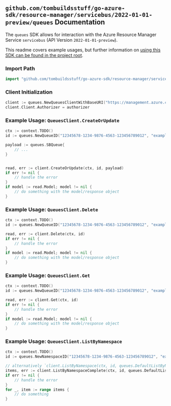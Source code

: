 
## `github.com/tombuildsstuff/go-azure-sdk/resource-manager/servicebus/2022-01-01-preview/queues` Documentation

The `queues` SDK allows for interaction with the Azure Resource Manager Service `servicebus` (API Version `2022-01-01-preview`).

This readme covers example usages, but further information on [using this SDK can be found in the project root](https://github.com/tombuildsstuff/go-azure-sdk/tree/main/docs).

### Import Path

```go
import "github.com/tombuildsstuff/go-azure-sdk/resource-manager/servicebus/2022-01-01-preview/queues"
```


### Client Initialization

```go
client := queues.NewQueuesClientWithBaseURI("https://management.azure.com")
client.Client.Authorizer = authorizer
```


### Example Usage: `QueuesClient.CreateOrUpdate`

```go
ctx := context.TODO()
id := queues.NewQueueID("12345678-1234-9876-4563-123456789012", "example-resource-group", "namespaceValue", "queueValue")

payload := queues.SBQueue{
	// ...
}


read, err := client.CreateOrUpdate(ctx, id, payload)
if err != nil {
	// handle the error
}
if model := read.Model; model != nil {
	// do something with the model/response object
}
```


### Example Usage: `QueuesClient.Delete`

```go
ctx := context.TODO()
id := queues.NewQueueID("12345678-1234-9876-4563-123456789012", "example-resource-group", "namespaceValue", "queueValue")

read, err := client.Delete(ctx, id)
if err != nil {
	// handle the error
}
if model := read.Model; model != nil {
	// do something with the model/response object
}
```


### Example Usage: `QueuesClient.Get`

```go
ctx := context.TODO()
id := queues.NewQueueID("12345678-1234-9876-4563-123456789012", "example-resource-group", "namespaceValue", "queueValue")

read, err := client.Get(ctx, id)
if err != nil {
	// handle the error
}
if model := read.Model; model != nil {
	// do something with the model/response object
}
```


### Example Usage: `QueuesClient.ListByNamespace`

```go
ctx := context.TODO()
id := queues.NewNamespaceID("12345678-1234-9876-4563-123456789012", "example-resource-group", "namespaceValue")

// alternatively `client.ListByNamespace(ctx, id, queues.DefaultListByNamespaceOperationOptions())` can be used to do batched pagination
items, err := client.ListByNamespaceComplete(ctx, id, queues.DefaultListByNamespaceOperationOptions())
if err != nil {
	// handle the error
}
for _, item := range items {
	// do something
}
```
